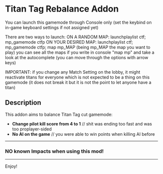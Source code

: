 # Titan Tag Rebalance Addon

You can launch this gamemode through Console only (set the keybind on in-game keyboard settings if not assigned yet)

There are two ways to launch:
ON A RANDOM MAP: launchplaylist ctf; mp_gamemode ctfp
ON YOUR DESIRED MAP: launchplaylist ctf; mp_gamemode ctfp; map mp_MAP
(being mp_MAP the map you want to play)
you can see all the maps if you write in console "map mp" and take a look at the autocomplete (you can move through the options with arrow keys)

IMPORTANT: if you change any Match Setting on the lobby, it might reactivate titans for everyone which is not expected to be a thing on this gamemode (it does not break it but it is not the point to let anyone have a titan)

## Description

This addon aims to balance Titan Tag cut gamemode:

- **Change pilot kill score from 4 to 1** // shit was ending too fast and was too proplayer-sided
- **No AI on the game** // you were able to win points when killing AI before

---

### NO known Impacts when using this mod!

---

Enjoy!